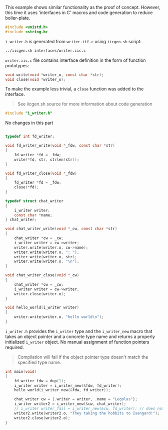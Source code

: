 This example shows similar functionality as the proof of concept.
However, this time it uses 'interfaces in C' macros and code generation
to reduce boiler-plate.
```c
#include <unistd.h>
#include <string.h>
```
`i_writer.h` is generated from `writer.itf.c` using `iicgen.sh` script:
```sh
../iicgen.sh interfaces/writer.iic.c
```
`writer.iic.c` file contains interface definition in the form of function prototypes:
```c
void write(void *writer_o, const char *str);
void close(void *writer_o);
```
To make the example less trivial, a `close` function was added to the interface.

> See iicgen.sh source for more information about code generation
```c
#include "i_writer.h"

```
No changes in this part
```c

typedef int fd_writer;

void fd_writer_write(void *_fdw, const char *str)
{
	fd_writer *fd = _fdw;
	write(*fd, str, strlen(str));
}

void fd_writer_close(void *_fdw)
{
	fd_writer *fd = _fdw;
	close(*fd);
}

typedef struct chat_writer
{
	i_writer writer;
	const char *name;
} chat_writer;

void chat_writer_write(void *_cw, const char *str)
{
	chat_writer *cw = _cw;
	i_writer writer = cw->writer;
	writer.write(writer.o, cw->name);
	writer.write(writer.o, ": ");
	writer.write(writer.o, str);
	writer.write(writer.o, "\n");
}

void chat_writer_close(void *_cw)
{
	chat_writer *cw = _cw;
	i_writer writer = cw->writer;
	writer.close(writer.o);
}

void hello_world(i_writer writer)
{
	writer.write(writer.o, "hello world\n");
}

```
`i_writer.h` provides the `i_writer` type and the `i_writer_new` macro
that takes an object pointer and a concrete type name and returns
a properly initialized `i_writer` object. No manual assignment of function
pointers required.
> Compilation will fail if the object pointer type doesn't match
> the specified type name.
```c
int main(void)
{
	fd_writer fdw = dup(1);
	i_writer writer = i_writer_new(&fdw, fd_writer);
	hello_world(i_writer_new(&fdw, fd_writer));

	chat_writer cw = {.writer = writer, .name = "Legolas"};
	i_writer writer2 = i_writer_new(&cw, chat_writer);
	// i_writer writer_fail = i_writer_new(&cw, fd_writer); // does not compile
	writer2.write(writer2.o, "They taking the hobbits to Isengard!");
	writer2.close(writer2.o);
}
```
